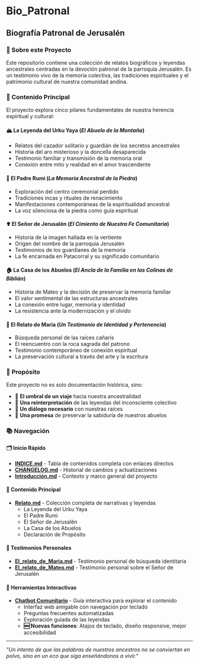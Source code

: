 # Bio_Patronal
## Biografía Patronal de Jerusalén

### 📖 Sobre este Proyecto

Este repositorio contiene una colección de relatos biográficos y leyendas ancestrales centradas en la devoción patronal de la parroquia Jerusalén. Es un testimonio vivo de la memoria colectiva, las tradiciones espirituales y el patrimonio cultural de nuestra comunidad andina.

### 🌄 Contenido Principal

El proyecto explora cinco pilares fundamentales de nuestra herencia espiritual y cultural:

#### 🏔️ **La Leyenda del Urku Yaya** (*El Abuelo de la Montaña*)
- Relatos del cazador solitario y guardián de los secretos ancestrales
- Historia del aro misterioso y la doncella desaparecida
- Testimonio familiar y transmisión de la memoria oral
- Conexión entre mito y realidad en el amor trascendente

#### 🗿 **El Padre Rumi** (*La Memoria Ancestral de la Piedra*)
- Exploración del centro ceremonial perdido
- Tradiciones incas y rituales de renacimiento
- Manifestaciones contemporáneas de la espiritualidad ancestral
- La voz silenciosa de la piedra como guía espiritual

#### ✟ **El Señor de Jerusalén** (*El Cimiento de Nuestra Fe Comunitaria*)
- Historia de la imagen hallada en la vertiente
- Origen del nombre de la parroquia Jerusalén
- Testimonios de los guardianes de la memoria
- La fe encarnada en Patacorral y su significado comunitario

#### 🏠 **La Casa de los Abuelos** (*El Ancla de la Familia en las Colinas de Biblián*)
- Historia de Mateo y la decisión de preservar la memoria familiar
- El valor sentimental de las estructuras ancestrales
- La conexión entre lugar, memoria y identidad
- La resistencia ante la modernización y el olvido

#### 👩 **El Relato de María** (*Un Testimonio de Identidad y Pertenencia*)
- Búsqueda personal de las raíces cañaris
- El reencuentro con la roca sagrada del patrono
- Testimonio contemporáneo de conexión espiritual
- La preservación cultural a través del arte y la escritura

### 🎯 **Propósito**

Este proyecto no es solo documentación histórica, sino:
- 🚪 **El umbral de un viaje** hacia nuestra ancestralidad
- 🔄 **Una reinterpretación** de las leyendas del inconsciente colectivo
- 💬 **Un diálogo necesario** con nuestras raíces
- 🤝 **Una promesa** de preservar la sabiduría de nuestros abuelos

### 📚 **Navegación**

#### 🗂️ **Inicio Rápido**
- **[INDICE.md](./INDICE.md)** - Tabla de contenidos completa con enlaces directos
- **[CHANGELOG.md](./CHANGELOG.md)** - Historial de cambios y actualizaciones
- **[Introducción.md](./Introduccion.md)** - Contexto y marco general del proyecto

#### 📖 **Contenido Principal**
- **[Relato.md](./Relato.md)** - Colección completa de narrativas y leyendas
  - La Leyenda del Urku Yaya
  - El Padre Rumi 
  - El Señor de Jerusalén
  - La Casa de los Abuelos
  - Declaración de Propósito

#### 👤 **Testimonios Personales**
- **[El_relato_de_Maria.md](./El_relato_de_Maria.md)** - Testimonio personal de búsqueda identitaria
- **[El_relato_de_Mateo.md](./El_relato_de_Mateo.md)** - Testimonio personal sobre el Señor de Jerusalén

#### 🤖 **Herramientas Interactivas**
- **[Chatbot Comunitario](./chatbot/)** - Guía interactiva para explorar el contenido
  - Interfaz web amigable con navegación por teclado
  - Preguntas frecuentes automatizadas
  - Exploración guiada de las leyendas
  - **🆕 Nuevas funciones**: Atajos de teclado, diseño responsive, mejor accesibilidad

---

*"Un intento de que las palabras de nuestros ancestros no se conviertan en polvo, sino en un eco que siga enseñándonos a vivir."*
